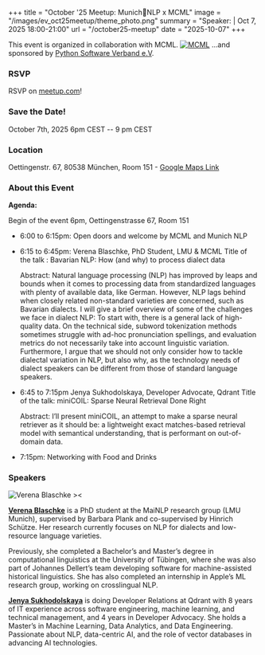 +++
title = "October '25 Meetup: Munich🥨NLP x MCML"
image = "/images/ev_oct25meetup/theme_photo.png"
summary = "Speaker:  | Oct 7, 2025 18:00-21:00"
url = "/october25-meetup"
date = "2025-10-07"
+++

This event is organized in collaboration with MCML.
[![MCML](/images/ev_oct25meetup/mucnlpxmcml.png)](https://mcml.ai/)
...and sponsored by [Python Software Verband e.V](https://python-verband.org/).

### RSVP
RSVP on [meetup.com](https://www.meetup.com/munich-nlp/events/311222090)!

### Save the Date!
October 7th, 2025 6pm CEST -- 9 pm CEST

### Location
Oettingenstr. 67, 80538 München, Room 151 - [Google Maps Link](https://maps.app.goo.gl/QfWyUk53cB7s7od69)


### About this Event
**Agenda:**

Begin of the event 6pm, Oettingenstrasse 67, Room 151

- 6:00 to 6:15pm: Open doors and welcome by MCML and Munich NLP

- 6:15 to 6:45pm: Verena Blaschke, PhD Student, LMU & MCML
    Title of the talk : Bavarian NLP: How (and why) to process dialect data
 
    Abstract: Natural language processing (NLP) has improved by leaps and bounds when it comes to processing data from standardized languages with plenty of available data, like German. However, NLP lags behind when closely related non-standard varieties are concerned, such as Bavarian dialects. I will give a brief overview of some of the challenges we face in dialect NLP: To start with, there is a general lack of high-quality data. On the technical side, subword tokenization methods sometimes struggle with ad-hoc pronunciation spellings, and evaluation metrics do not necessarily take into account linguistic variation. Furthermore, I argue that we should not only consider how to tackle dialectal variation in NLP, but also why, as the technology needs of dialect speakers can be different from those of standard language speakers. 

- 6:45 to 7:15pm Jenya Sukhodolskaya, Developer Advocate, Qdrant 
    Title of the talk: miniCOIL: Sparse Neural Retrieval Done Right 
 
    Abstract: I’ll present miniCOIL, an attempt to make a sparse neural retriever as it should be: a lightweight exact matches-based retrieval model with semantical understanding, that is performant on out-of-domain data.

- 7:15pm: Networking with Food and Drinks


### Speakers

![Verena Blaschke ><](https://verenablaschke.github.io/assets/img/verena.png)

[**Verena Blaschke**](https://verenablaschke.github.io/) is a PhD student at the MaiNLP research group (LMU Munich), supervised by Barbara Plank and co-supervised by Hinrich Schütze. Her research currently focuses on NLP for dialects and low-resource language varieties.

Previously, she completed a Bachelor’s and Master’s degree in computational linguistics at the University of Tübingen, where she was also part of Johannes Dellert’s team developing software for machine-assisted historical linguistics. She has also completed an internship in Apple’s ML research group, working on crosslingual NLP.

<!-- ![Jenya Sukhodolskaya ><](https://media.licdn.com/dms/image/v2/C4E03AQF-sJ17lxmpvw/profile-displayphoto-shrink_200_200/profile-displayphoto-shrink_200_200/0/1660297728031?e=1761782400&v=beta&t=Q7c3H2BM1Y0yik0Ajd9rX-JatxObF0Aiv5grxFyPE4M) -->

[**Jenya Sukhodolskaya**](https://www.linkedin.com/in/evgeniya-sukhodolskaya/) is doing Developer Relations at Qdrant with 8 years of IT experience across software engineering, machine learning, and technical management, and 4 years in Developer Advocacy. She holds a Master’s in Machine Learning, Data Analytics, and Data Engineering. Passionate about NLP, data-centric AI, and the role of vector databases in advancing AI technologies.
